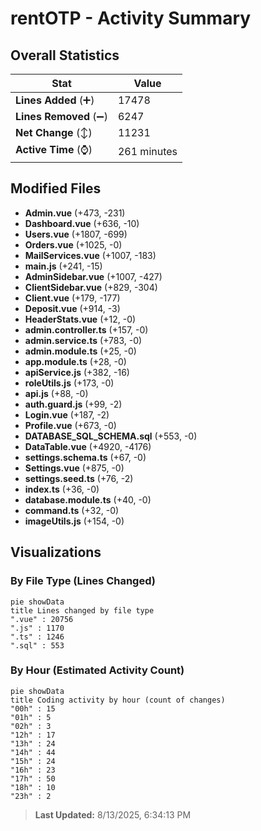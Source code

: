 # rentOTP - Activity Summary 

## Overall Statistics

| Stat                   | Value                                                             |
| ---------------------- | ----------------------------------------------------------------- |
| **Lines Added** (➕)   | 17478                                          |
| **Lines Removed** (➖) | 6247                                        |
| **Net Change** (↕)    | 11231                |
| **Active Time** (⌚)   | 261 minutes |


## Modified Files
- **Admin.vue** (+473, -231)
- **Dashboard.vue** (+636, -10)
- **Users.vue** (+1807, -699)
- **Orders.vue** (+1025, -0)
- **MailServices.vue** (+1007, -183)
- **main.js** (+241, -15)
- **AdminSidebar.vue** (+1007, -427)
- **ClientSidebar.vue** (+829, -304)
- **Client.vue** (+179, -177)
- **Deposit.vue** (+914, -3)
- **HeaderStats.vue** (+12, -0)
- **admin.controller.ts** (+157, -0)
- **admin.service.ts** (+783, -0)
- **admin.module.ts** (+25, -0)
- **app.module.ts** (+28, -0)
- **apiService.js** (+382, -16)
- **roleUtils.js** (+173, -0)
- **api.js** (+88, -0)
- **auth.guard.js** (+99, -2)
- **Login.vue** (+187, -2)
- **Profile.vue** (+673, -0)
- **DATABASE_SQL_SCHEMA.sql** (+553, -0)
- **DataTable.vue** (+4920, -4176)
- **settings.schema.ts** (+67, -0)
- **Settings.vue** (+875, -0)
- **settings.seed.ts** (+76, -2)
- **index.ts** (+36, -0)
- **database.module.ts** (+40, -0)
- **command.ts** (+32, -0)
- **imageUtils.js** (+154, -0)

## Visualizations

### By File Type (Lines Changed)

```mermaid
pie showData
title Lines changed by file type
".vue" : 20756
".js" : 1170
".ts" : 1246
".sql" : 553
```

### By Hour (Estimated Activity Count)

```mermaid
pie showData
title Coding activity by hour (count of changes)
"00h" : 15
"01h" : 5
"02h" : 3
"12h" : 17
"13h" : 24
"14h" : 44
"15h" : 24
"16h" : 23
"17h" : 50
"18h" : 10
"23h" : 2
```


> **Last Updated:** 8/13/2025, 6:34:13 PM